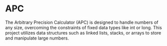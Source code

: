 # APC
The Arbitrary Precision Calculator (APC) is designed to handle numbers of any size, overcoming the constraints of fixed data types like int or long. This project utilizes data structures such as linked lists, stacks, or arrays to store and manipulate large numbers.
